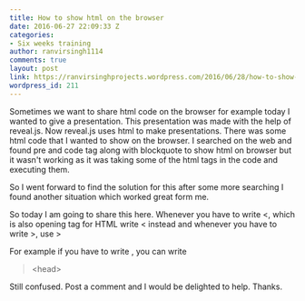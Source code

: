 ```yaml
---
title: How to show html on the browser
date: 2016-06-27 22:09:33 Z
categories:
- Six weeks training
author: ranvirsingh1114
comments: true
layout: post
link: https://ranvirsinghprojects.wordpress.com/2016/06/28/how-to-show-html-on-the-browser/
wordpress_id: 211
---
```


Sometimes we want to share html code on the browser for example today I wanted to give a presentation. This presentation was made with the help of reveal.js. Now reveal.js uses html to make presentations. There was some html code that I wanted to show on the browser. I searched on the web and found pre and code tag along with blockquote to show html on browser but it wasn't working as it was taking some of the html tags in the code and executing them.

So I went forward to find the solution for this after some more searching I found another situation which worked great form me.

So today I am going to share this here. Whenever you have to write <, which is also opening tag for HTML write &lt; instead and whenever you have to write >, use &gt;

For example if you have to write <head>, you can write


<blockquote>&lt;head&gt;</blockquote>


Still confused. Post a comment and I would be delighted to help. Thanks.
